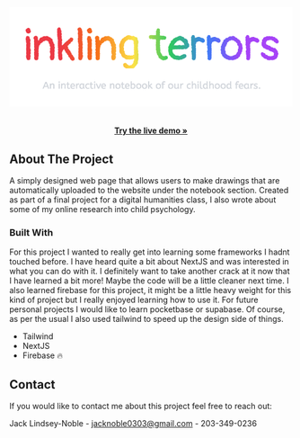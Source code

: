 <!-- PROJECT LOGO -->
<br />
<div align="center">
  <a href="https://github.com/othneildrew/Best-README-Template">
    <img src="logo.png" alt="Logo">
  </a>
  
  <p align="center">
    <br />
    <a href="https://inkling-terrors.web.app"><strong>Try the live demo »</strong></a>
    <br />
  </p>
</div>

<!-- ABOUT THE PROJECT -->
## About The Project

A simply designed web page that allows users to make drawings that are automatically uploaded to the website under the notebook section. Created as part of a final project for a digital humanities class, I also wrote about some of my online research into child psychology. 

### Built With

For this project I wanted to really get into learning some frameworks I hadnt touched before. I have heard quite a bit about NextJS and was interested in what you can do with it. I definitely want to take another crack at it now that I have learned a bit more! Maybe the code will be a little cleaner next time. I also learned firebase for this project, it might be a little heavy weight for this kind of project but I really enjoyed learning how to use it. For future personal projects I would like to learn pocketbase or supabase. Of course, as per the usual I also used tailwind to speed up the design side of things.

* Tailwind
* NextJS
* Firebase 🔥 

<!-- CONTACT -->
## Contact

If you would like to contact me about this project feel free to reach out:

Jack Lindsey-Noble - jacknoble0303@gmail.com - 203-349-0236
